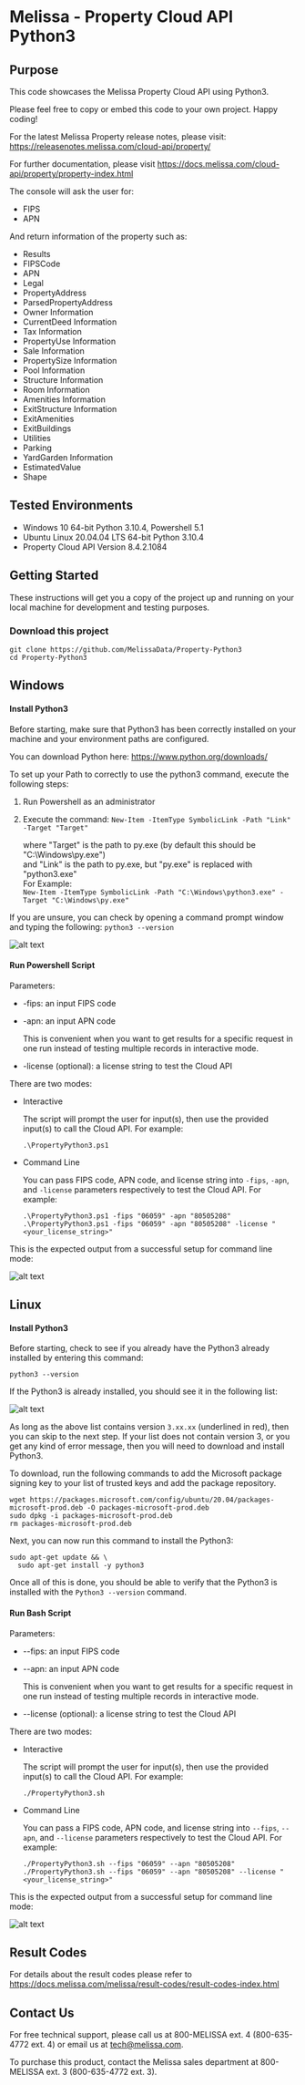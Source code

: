 # Melissa - Property Cloud API Python3

## Purpose
This code showcases the Melissa Property Cloud API using Python3.

Please feel free to copy or embed this code to your own project. Happy coding!

For the latest Melissa Property release notes, please visit: https://releasenotes.melissa.com/cloud-api/property/

For further documentation, please visit https://docs.melissa.com/cloud-api/property/property-index.html

The console will ask the user for:

- FIPS
- APN

And return information of the property such as:

- Results
- FIPSCode
- APN
- Legal
- PropertyAddress
- ParsedPropertyAddress
- Owner Information
- CurrentDeed Information
- Tax Information
- PropertyUse Information
- Sale Information
- PropertySize Information
- Pool Information
- Structure Information
- Room Information
- Amenities Information
- ExitStructure Information
- ExitAmenities
- ExitBuildings
- Utilities
- Parking
- YardGarden Information
- EstimatedValue
- Shape

## Tested Environments
- Windows 10 64-bit Python 3.10.4, Powershell 5.1
- Ubuntu Linux 20.04.04 LTS 64-bit Python 3.10.4
- Property Cloud API Version 8.4.2.1084

## Getting Started
These instructions will get you a copy of the project up and running on your local machine for development and testing purposes.

### Download this project
```
git clone https://github.com/MelissaData/Property-Python3
cd Property-Python3
```

## Windows

#### Install Python3
Before starting, make sure that Python3 has been correctly installed on your machine and your environment paths are configured. 

You can download Python here: 
https://www.python.org/downloads/

To set up your Path to correctly to use the python3 command, execute the following steps:
1) Run Powershell as an administrator 
2) Execute the command: 
`New-Item -ItemType SymbolicLink -Path "Link" -Target "Target"`

    where "Target" is the path to py.exe (by default this should be "C:\Windows\py.exe")\
    and "Link" is the path to py.exe, but "py.exe" is replaced with "python3.exe"\
    For Example:\
    `New-Item -ItemType SymbolicLink -Path "C:\Windows\python3.exe" -Target "C:\Windows\py.exe"`

If you are unsure, you can check by opening a command prompt window and typing the following:
`python3 --version`

![alt text](/screenshots/python_version.png)

#### Run Powershell Script
Parameters:
- -fips: an input FIPS code
- -apn: an input APN code

  This is convenient when you want to get results for a specific request in one run instead of testing multiple records in interactive mode.  

- -license (optional): a license string to test the Cloud API

There are two modes:

- Interactive 

	The script will prompt the user for input(s), then use the provided input(s) to call the Cloud API. For example:
	```
	.\PropertyPython3.ps1
	```

- Command Line 

	You can pass FIPS code, APN code, and license string into `-fips`, `-apn`, and `-license` parameters respectively to test the Cloud API. For example:
	```
    .\PropertyPython3.ps1 -fips "06059" -apn "80505208"
    .\PropertyPython3.ps1 -fips "06059" -apn "80505208" -license "<your_license_string>"
    ```

This is the expected output from a successful setup for command line mode:

![alt text](/screenshots/output.png)

## Linux

#### Install Python3
Before starting, check to see if you already have the Python3 already installed by entering this command:

`python3 --version`

If the Python3 is already installed, you should see it in the following list:

![alt text](/screenshots/python_version2.png)

As long as the above list contains version `3.xx.xx` (underlined in red), then you can skip to the next step. If your list does not contain version 3, or you get any kind of error message, then you will need to download and install Python3.

To download, run the following commands to add the Microsoft package signing key to your list of trusted keys and add the package repository.

```
wget https://packages.microsoft.com/config/ubuntu/20.04/packages-microsoft-prod.deb -O packages-microsoft-prod.deb
sudo dpkg -i packages-microsoft-prod.deb
rm packages-microsoft-prod.deb
```

Next, you can now run this command to install the Python3:

```
sudo apt-get update && \
  sudo apt-get install -y python3
```

Once all of this is done, you should be able to verify that the Python3 is installed with the `Python3 --version` command.

#### Run Bash Script
Parameters:
- --fips: an input FIPS code
- --apn: an input APN code

  This is convenient when you want to get results for a specific request in one run instead of testing multiple records in interactive mode.  

- --license (optional): a license string to test the Cloud API

There are two modes:

- Interactive 

	The script will prompt the user for input(s), then use the provided input(s) to call the Cloud API. For example:
	```
	./PropertyPython3.sh
	```

- Command Line 

	You can pass a FIPS code, APN code, and license string into `--fips`, `--apn`, and `--license` parameters respectively to test the Cloud API. For example:
	```
    ./PropertyPython3.sh --fips "06059" --apn "80505208"
    ./PropertyPython3.sh --fips "06059" --apn "80505208" --license "<your_license_string>"
    ```

This is the expected output from a successful setup for command line mode:

![alt text](/screenshots/output2.png)

## Result Codes
For details about the result codes please refer to https://docs.melissa.com/melissa/result-codes/result-codes-index.html

## Contact Us
For free technical support, please call us at 800-MELISSA ext. 4 (800-635-4772 ext. 4) or email us at tech@melissa.com.

To purchase this product, contact the Melissa sales department at 800-MELISSA ext. 3 (800-635-4772 ext. 3).
